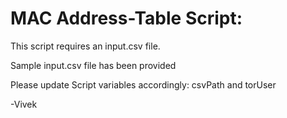 # MAC Address-Table Script:

This script requires an input.csv file.

Sample input.csv file has been provided

Please update Script variables accordingly: csvPath and torUser

-Vivek

